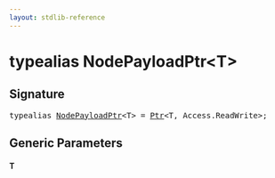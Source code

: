 ```yaml
---
layout: stdlib-reference
---
```


# typealias NodePayloadPtr\<T\>

## Signature

<pre>
<span class='code_keyword'>typealias</span> <a href="nodepayloadptr-04b.html" class="code_type">NodePayloadPtr</a>&lt;T&gt; = <a href="ptr-0/index.html" class="code_type">Ptr</a>&lt;T, Access.ReadWrite&gt;;
</pre>

## Generic Parameters

####  <a id="typeparam-T"></a>T

